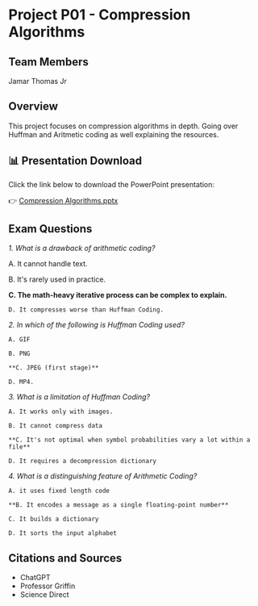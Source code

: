 # Project P01 - Compression Algorithms

## Team Members
Jamar Thomas Jr

## Overview
This project focuses on compression algorithms in depth. Going over Huffman and Aritmetic coding as well explaining the resources.

## 📊 Presentation Download

Click the link below to download the PowerPoint presentation:

👉 [Compression Algorithms.pptx](./Compression%20Algorithms.pptx)

## Exam Questions
*1. What is a drawback of arithmetic coding?*
   
   A. It cannot handle text.
   
   B. It's rarely used in practice.
   
   **C. The math-heavy iterative process can be complex to explain.**  
 
    D. It compresses worse than Huffman Coding.

*2. In which of the following is Huffman Coding used?*
   
    A. GIF
   
    B. PNG
   
    **C. JPEG (first stage)**
   
    D. MP4.

*3. What is a limitation of Huffman Coding?*
   
    A. It works only with images.
   
    B. It cannot compress data
   
    **C. It's not optimal when symbol probabilities vary a lot within a file**
   
    D. It requires a decompression dictionary

*4. What is a distinguishing feature of Arithmetic Coding?*
   
    A. it uses fixed length code
   
    **B. It encodes a message as a single floating-point number**
   
    C. It builds a dictionary 
   
    D. It sorts the input alphabet 
   
   
   


## Citations and Sources
- ChatGPT
- Professor Griffin
- Science Direct
